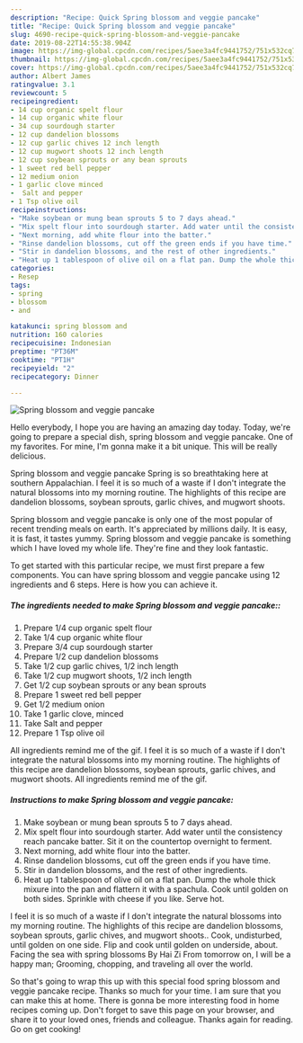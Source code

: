 ```yaml
---
description: "Recipe: Quick Spring blossom and veggie pancake"
title: "Recipe: Quick Spring blossom and veggie pancake"
slug: 4690-recipe-quick-spring-blossom-and-veggie-pancake
date: 2019-08-22T14:55:38.904Z
image: https://img-global.cpcdn.com/recipes/5aee3a4fc9441752/751x532cq70/spring-blossom-and-veggie-pancake-recipe-main-photo.jpg
thumbnail: https://img-global.cpcdn.com/recipes/5aee3a4fc9441752/751x532cq70/spring-blossom-and-veggie-pancake-recipe-main-photo.jpg
cover: https://img-global.cpcdn.com/recipes/5aee3a4fc9441752/751x532cq70/spring-blossom-and-veggie-pancake-recipe-main-photo.jpg
author: Albert James
ratingvalue: 3.1
reviewcount: 5
recipeingredient:
- 14 cup organic spelt flour
- 14 cup organic white flour
- 34 cup sourdough starter
- 12 cup dandelion blossoms
- 12 cup garlic chives 12 inch length
- 12 cup mugwort shoots 12 inch length
- 12 cup soybean sprouts or any bean sprouts
- 1 sweet red bell pepper
- 12 medium onion
- 1 garlic clove minced
-  Salt and pepper
- 1 Tsp olive oil
recipeinstructions:
- "Make soybean or mung bean sprouts 5 to 7 days ahead."
- "Mix spelt flour into sourdough starter. Add water until the consistency reach pancake batter. Sit it on the countertop overnight to ferment."
- "Next morning, add white flour into the batter."
- "Rinse dandelion blossoms, cut off the green ends if you have time."
- "Stir in dandelion blossoms, and the rest of other ingredients."
- "Heat up 1 tablespoon of olive oil on a flat pan. Dump the whole thick mixure into the pan and flattern it with a spachula. Cook until golden on both sides. Sprinkle with cheese if you like. Serve hot."
categories:
- Resep
tags:
- spring
- blossom
- and

katakunci: spring blossom and
nutrition: 160 calories
recipecuisine: Indonesian
preptime: "PT36M"
cooktime: "PT1H"
recipeyield: "2"
recipecategory: Dinner

---
```



![Spring blossom and veggie pancake](https://img-global.cpcdn.com/recipes/5aee3a4fc9441752/751x532cq70/spring-blossom-and-veggie-pancake-recipe-main-photo.jpg)

Hello everybody, I hope you are having an amazing day today. Today, we're going to prepare a special dish, spring blossom and veggie pancake. One of my favorites. For mine, I'm gonna make it a bit unique. This will be really delicious.

Spring blossom and veggie pancake Spring is so breathtaking here at southern Appalachian. I feel it is so much of a waste if I don&#39;t integrate the natural blossoms into my morning routine. The highlights of this recipe are dandelion blossoms, soybean sprouts, garlic chives, and mugwort shoots.

Spring blossom and veggie pancake is only one of the most popular of recent trending meals on earth. It's appreciated by millions daily. It is easy, it is fast, it tastes yummy. Spring blossom and veggie pancake is something which I have loved my whole life. They're fine and they look fantastic.


To get started with this particular recipe, we must first prepare a few components. You can have spring blossom and veggie pancake using 12 ingredients and 6 steps. Here is how you can achieve it.

##### The ingredients needed to make Spring blossom and veggie pancake::

1. Prepare 1/4 cup organic spelt flour
1. Take 1/4 cup organic white flour
1. Prepare 3/4 cup sourdough starter
1. Prepare 1/2 cup dandelion blossoms
1. Take 1/2 cup garlic chives, 1/2 inch length
1. Take 1/2 cup mugwort shoots, 1/2 inch length
1. Get 1/2 cup soybean sprouts or any bean sprouts
1. Prepare 1 sweet red bell pepper
1. Get 1/2 medium onion
1. Take 1 garlic clove, minced
1. Take  Salt and pepper
1. Prepare 1 Tsp olive oil


All ingredients remind me of the gif. I feel it is so much of a waste if I don&#39;t integrate the natural blossoms into my morning routine. The highlights of this recipe are dandelion blossoms, soybean sprouts, garlic chives, and mugwort shoots. All ingredients remind me of the gif. 

##### Instructions to make Spring blossom and veggie pancake:

1. Make soybean or mung bean sprouts 5 to 7 days ahead.
1. Mix spelt flour into sourdough starter. Add water until the consistency reach pancake batter. Sit it on the countertop overnight to ferment.
1. Next morning, add white flour into the batter.
1. Rinse dandelion blossoms, cut off the green ends if you have time.
1. Stir in dandelion blossoms, and the rest of other ingredients.
1. Heat up 1 tablespoon of olive oil on a flat pan. Dump the whole thick mixure into the pan and flattern it with a spachula. Cook until golden on both sides. Sprinkle with cheese if you like. Serve hot.


I feel it is so much of a waste if I don&#39;t integrate the natural blossoms into my morning routine. The highlights of this recipe are dandelion blossoms, soybean sprouts, garlic chives, and mugwort shoots.. Cook, undisturbed, until golden on one side. Flip and cook until golden on underside, about. Facing the sea with spring blossoms By Hai Zi From tomorrow on, I will be a happy man; Grooming, chopping, and traveling all over the world. 

So that's going to wrap this up with this special food spring blossom and veggie pancake recipe. Thanks so much for your time. I am sure that you can make this at home. There is gonna be more interesting food in home recipes coming up. Don't forget to save this page on your browser, and share it to your loved ones, friends and colleague. Thanks again for reading. Go on get cooking!
